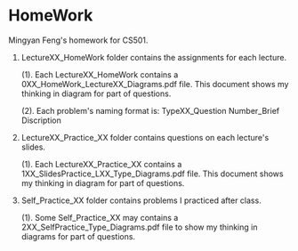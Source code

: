 # HomeWork
Mingyan Feng's homework for CS501.

1. LectureXX_HomeWork folder contains the assignments for each lecture. 

    (1). Each LectureXX_HomeWork contains a 0XX_HomeWork_LectureXX_Diagrams.pdf file. 
This document shows my thinking in diagram for part of questions.

    (2). Each problem's naming format is: TypeXX_Question Number_Brief Discription



2. LectureXX_Practice_XX folder contains questions on each lecture's slides.

    (1). Each LectureXX_Practice_XX contains a 1XX_SlidesPractice_LXX_Type_Diagrams.pdf file. 
This document shows my thinking in diagram for part of questions.



3. Self_Practice_XX folder contains problems I practiced after class.

    (1). Some Self_Practice_XX may contains a 2XX_SelfPractice_Type_Diagrams.pdf file to show my thinking in diagrams for part of questions.

